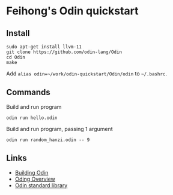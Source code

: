 # Feihong's Odin quickstart

## Install

```
sudo apt-get install llvm-11
git clone https://github.com/odin-lang/Odin
cd Odin
make
```

Add `alias odin=~/work/odin-quickstart/Odin/odin` to `~/.bashrc`.

## Commands

Build and run program

    odin run hello.odin

Build and run program, passing 1 argument

    odin run random_hanzi.odin -- 9

## Links

- [Building Odin](https://odin-lang.org/docs/install/#building-odin)
- [Oding Overview](https://odin-lang.org/docs/overview/)
- [Odin standard library](https://github.com/odin-lang/Odin/tree/master/core)